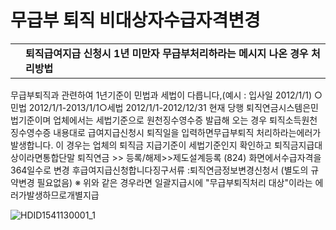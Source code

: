 # 무급부 퇴직 비대상자수급자격변경

<table><tbody><tr>
<td><b>
</b></td>
<td><b>
퇴직급여지급 신청시 1년 미만자 무급부처리하라는 메시지 나온 경우 처리방법</b></td></tr></tbody>
</table>


무급부퇴직과 관련하여 1년기준이 민법과 세법이 다릅니다,(예시 : 입사일 2012/1/1)
○민법 2012/1/1-2013/1/1○세법 2012/1/1-2012/12/31 현재 당행 퇴직연금시스템은민법기준이며 업체에서는 세법기준으로 원천징수영수증 발급해 오는 경우
퇴직소득원천징수영수증 내용대로 급여지급신청시 퇴직일을 입력하면무급부퇴직 처리하라는에러가 발생합니다.
이 경우는 업체의 퇴직금 지급기준이 세법기준인지 확인하고 퇴직금지급대상이라면통합단말 퇴직연금 >> 등록/해제>>제도설계등록 (824)
화면에서수급자격을 364일수로 변경 후급여지급신청합니다징구서류 :퇴직연금정보변경신청서
(별도의 규약변경 필요없음)
※ 위와 같은 경우라면 일괄지급시에 "무급부퇴직처리 대상"이라는 에러가발생하므로개별지급

![HDID1541130001_1](HDID1541130001_1.jpg)

